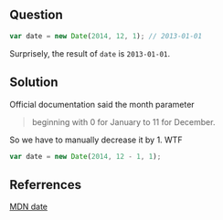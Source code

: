 ## Question

```javascript
var date = new Date(2014, 12, 1); // 2013-01-01
```

Surprisely, the result of `date` is `2013-01-01`.

## Solution

Official documentation said the month parameter

> beginning with 0 for January to 11 for December.

So we have to manually decrease it by 1. WTF

```javascript
var date = new Date(2014, 12 - 1, 1);
```

## Referrences

[MDN date](https://developer.mozilla.org/en-US/docs/Web/JavaScript/Reference/Global_Objects/Date)
